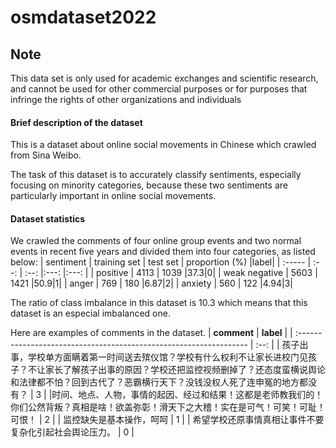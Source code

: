 # osmdataset2022
## Note
This data set is only used for academic exchanges and scientific research, and cannot be used for other commercial purposes or for purposes that infringe the rights of other organizations and individuals
#### Brief description of the dataset
This is a dataset about online social movements in Chinese which crawled from Sina Weibo.

The task of this dataset is to accurately classify sentiments, especially focusing on minority categories, because these two sentiments are particularly important in online social movements.
#### Dataset statistics
We crawled the comments of four online group events and two normal events in recent five years and divided them into four categories, as listed below:
| sentiment | training set |     test set | proportion (%) |label|
| :----- | :--: | :--: |:---: |:---: |
| positive |  4113  | 1039 |37.3|0|
| weak negative |  5603  | 1421 |50.9|1|
| anger |  769  | 180 |6.87|2|
| anxiety |  560  | 122 |4.94|3|


The ratio of class imbalance in this dataset is 10.3 which means that this dataset is an especial imbalanced one.

Here are examples of comments in the dataset.
| **comment** | **label** | 
| :----------------------------------------------------------------- | :--: |
| 孩子出事，学校单方面瞒着第一时间送去殡仪馆？学校有什么权利不让家长进校门见孩子？不让家长了解孩子出事的原因？学校还把监控视频删掉了？还态度蛮横说舆论和法律都不怕？回到古代了？恶霸横行天下？没钱没权人死了连申冤的地方都没有？                                                                    |   3   |
|时间、地点、人物，事情的起因、经过和结果！这都是老师教我们的！你们公然背叛？真相是啥！欲盖弥彰！滑天下之大稽！实在是可气！可笑！可耻！可恨！                                                      |     2 |
|                    监控缺失是基本操作，呵呵                                                 |    1  |
|                   希望学校还原事情真相让事件不要复杂化引起社会舆论压力。                                               |     0 |

